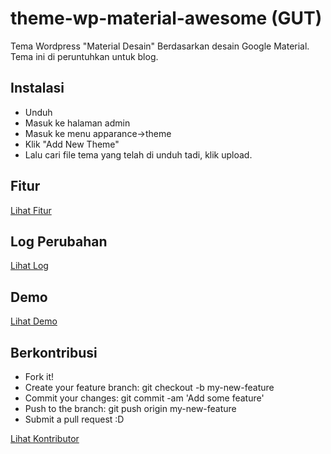 # theme-wp-material-awesome (GUT)
Tema Wordpress "Material Desain" Berdasarkan desain Google Material. Tema ini di peruntuhkan untuk blog.

## Instalasi
- Unduh
- Masuk ke halaman admin
- Masuk ke menu apparance->theme
- Klik "Add New Theme"
- Lalu cari file tema yang telah di unduh tadi, klik upload.

## Fitur
[Lihat Fitur](#)

## Log Perubahan
[Lihat Log](#)

## Demo
[Lihat Demo](http://wp-theme.dokumentasi.my.id/)

## Berkontribusi
- Fork it!
- Create your feature branch: git checkout -b my-new-feature
- Commit your changes: git commit -am 'Add some feature'
- Push to the branch: git push origin my-new-feature
- Submit a pull request :D

[Lihat Kontributor](https://github.com/dyazincahya/theme-wp-material-awesome/graphs/contributors)

